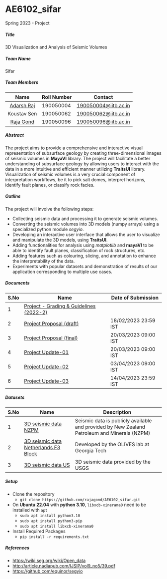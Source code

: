 # AE6102_sifar
Spring 2023 - Project

##### Title
3D Visualization and Analysis of Seismic Volumes

##### Team Name

Sifar

##### Team Members

|    Name     | Roll Number | Contact              |
| :---------: | ----------- | -------------------- |
| [Adarsh Raj](https://github.com/adarsh0raj)  | 190050004   | 190050004@iitb.ac.in |
| Koustav Sen | 190050062   | 190050062@iitb.ac.in |
|  [Raja Gond](https://github.com/rajagond)  | 190050096   | 190050096@iitb.ac.in |

##### Abstract
The project aims to provide a comprehensive and interactive visual representation of subsurface geology by creating three-dimensional images of seismic volumes in **MayaVI** library. The project will facilitate a better understanding of subsurface geology by allowing users to interact with the data in a more intuitive and efficient manner utilizing **TraitsUI** library. Visualization of seismic volumes is a very crucial component of interpretation workflows, be it to pick salt domes, interpret horizons, identify fault planes, or classify rock facies.

##### Outline

The project will involve the following steps:

- Collecting seismic data and processing it to generate seismic volumes.
- Converting the seismic volumes into 3D models (numpy arrays) using a specialized python module *segyio*.
- Developing an interactive user interface that allows the user to visualize and manipulate the 3D models, using **TraitsUI**.
- Adding functionalities for analysis using *matplotlib* and **mayaVI** to be able to identify fault planes, classification of rock structures, etc.
- Adding features such as colouring, slicing, and annotation to enhance the interpretability of the data.
- Experiments with popular datasets and demonstration of results of our application corresponding to multiple use cases.

##### Documents

| S.No | Name                                                         | Date of Submission   |
| ---- | ------------------------------------------------------------ | -------------------- |
| 1    | [Project - Grading & Guidelines (2022-2)](docs/Project_Grading_Guidelines_(2022-2).pdf) |                      |
| 2    | [Project Proposal (draft)](docs/project_proposal_draft.pdf)  | 18/02/2023 23:59 IST |
| 3    | [Project Proposal (final)](docs/project_proposal_final.pdf)  | 20/03/2023 09:00 IST |
| 4    | [Project Update-01](docs/project_update1.pdf)                    | 20/03/2023 09:00 IST |
| 5    | [Project Update-02](docs/project_update2.pdf)                    | 03/04/2023 09:00 IST |
| 6    | [Project Update-03](docs/project_update3.pdf)                    | 14/04/2023 23:59 IST |

##### Datasets

| S.No | Name                                                         | Description                                                  |
| ---- | ------------------------------------------------------------ | ------------------------------------------------------------ |
| 1    | [3D seismic data NZPM](https://public.3.basecamp.com/p/JyT276MM7krjYrMoLqLQ6xST) | Seismic data is publicly available and provided by New Zealand Petroleum and Minerals (NZPM)                    |
| 2    | [3D seismic data Netherlands F3 Block](https://github.com/olivesgatech/facies_classification_benchmark#dataset) |  Developed by the OLIVES lab at Georgia Tech                    |
| 3    | [3D seismic data US](https://pubs.usgs.gov/of/2009/1151/data/seismics/segy/) | 3D seismic data provided by the USGS      |

##### Setup
- Clone the repository
    - `git clone https://github.com/rajagond/AE6102_sifar.git`
- On **Ubuntu 22.04** with **python 3.10**, `libxcb-xinerama0` need to be installed with `apt`
    - `sudo apt install python3.10`
    - `sudo apt install python3-pip`
    - `sudo apt install libxcb-xinerama0`
- Install Required Packages
    - `pip install -r requirements.txt`
  
##### References
- https://wiki.seg.org/wiki/Open_data
- http://article.nadiapub.com/IJSIP/vol9_no5/39.pdf
- https://github.com/equinor/segyio